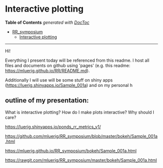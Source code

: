 
# Interactive plotting

<!-- START doctoc generated TOC please keep comment here to allow auto update -->
<!-- DON'T EDIT THIS SECTION, INSTEAD RE-RUN doctoc TO UPDATE -->
**Table of Contents**  *generated with [DocToc](https://github.com/thlorenz/doctoc)*

- [RR_symposium](#rr_symposium)
  - [Interactive plotting](#interactive-plotting)

<!-- END doctoc generated TOC please keep comment here to allow auto update -->

---

Hi!

Everything I present today will be referenced from this readme. I host all files and documents on github using 'pages' (e.g. this readme: https://mluerig.github.io/RR/README.md).

Additionally I will use  will be some stuff on shiny apps (https://luerig.shinyapps.io/Sample_001a) and on my personal h

## outline of my presentation:



What is interactive plotting?
How do I make plots interactive?
Why should I care?

https://luerig.shinyapps.io/ponds_rr_metrics_v1/

https://github.com/mluerig/RR_symposium/blob/master/bokeh/Sample_001a.html

https://mluerig.github.io/RR_symposium/bokeh/Sample_001a.html

https://rawgit.com/mluerig/RR_symposium/master/bokeh/Sample_001a.html
